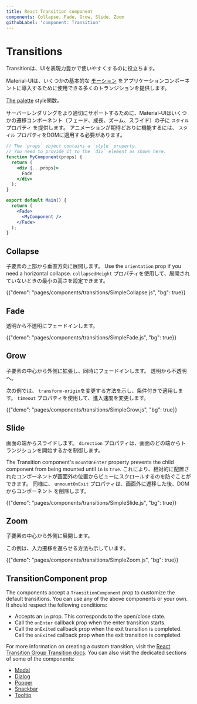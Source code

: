 ```yaml
---
title: React Transition component
components: Collapse, Fade, Grow, Slide, Zoom
githubLabel: 'component: Transition'
---
```


# Transitions

<p class="description">Transitionは、UIを表現力豊かで使いやすくするのに役立ちます。</p>

Material-UIは、いくつかの基本的な [モーション](https://material.io/design/motion/) をアプリケーションコンポーネントに導入するために使用できる多くのトランジションを提供します。

[The palette](/system/palette/) style関数。

サーバーレンダリングをより適切にサポートするために、Material-UIはいくつかの遷移コンポーネント（フェード、成長、ズーム、スライド）の子に `スタイル` プロパティ を提供します。 アニメーションが期待どおりに機能するには、 `スタイル` プロパティをDOMに適用する必要があります。

```jsx
// The `props` object contains a `style` property.
// You need to provide it to the `div` element as shown here.
function MyComponent(props) {
  return (
    <div {...props}>
      Fade
    </div>
  );
}

export default Main() {
  return (
    <Fade>
      <MyComponent />
    </Fade>
  );
}
```

## Collapse

子要素の上部から垂直方向に展開します。 Use the `orientation` prop if you need a horizontal collapse. `collapsedHeight` プロパティを使用して、展開されていないときの最小の高さを設定できます。

{{"demo": "pages/components/transitions/SimpleCollapse.js", "bg": true}}

## Fade

透明から不透明にフェードインします。

{{"demo": "pages/components/transitions/SimpleFade.js", "bg": true}}

## Grow

子要素の中心から外側に拡張し、同時にフェードインします。 透明から不透明へ。

次の例では、 `transform-origin`を変更する方法を示し、条件付きで適用します。 `timeout` プロパティを使用して、進入速度を変更します。

{{"demo": "pages/components/transitions/SimpleGrow.js", "bg": true}}

## Slide

画面の端からスライドします。 `direction` プロパティは、画面のどの端からトランジションを開始するかを制御します。

The Transition component's `mountOnEnter` property prevents the child component from being mounted until `in` is `true`. これにより、相対的に配置されたコンポーネントが画面外の位置からビューにスクロールするのを防ぐことができます。 同様に、 `unmountOnExit` プロパティは、画面外に遷移した後、DOMからコンポーネント を削除します。

{{"demo": "pages/components/transitions/SimpleSlide.js", "bg": true}}

## Zoom

子要素の中心から外側に展開します。

この例は、入力遷移を遅らせる方法も示しています。

{{"demo": "pages/components/transitions/SimpleZoom.js", "bg": true}}

## TransitionComponent prop

The components accept a `TransitionComponent` prop to customize the default transitions. You can use any of the above components or your own. It should respect the following conditions:

- Accepts an `in` prop. This corresponds to the open/close state.
- Call the `onEnter` callback prop when the enter transition starts.
- Call the `onExited` callback prop when the exit transition is completed. Call the `onExited` callback prop when the exit transition is completed.

For more information on creating a custom transition, visit the [React Transition Group Transition docs](http://reactcommunity.org/react-transition-group/transition). You can also visit the dedicated sections of some of the components:

- [Modal](/components/modal/#transitions)
- [Dialog](/components/dialogs/#transitions)
- [Popper](/components/popper/#transitions)
- [Snackbar](/components/snackbars/#transitions)
- [Tooltip](/components/tooltips/#transitions)
